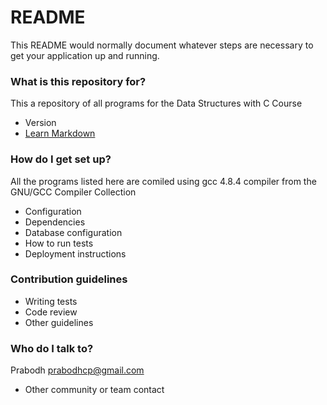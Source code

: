 # README #

This README would normally document whatever steps are necessary to get your application up and running.

### What is this repository for? ###

This a repository of all programs for the Data Structures with C Course
* Version
* [Learn Markdown](https://bitbucket.org/tutorials/markdowndemo)

### How do I get set up? ###

All the programs listed here are comiled using gcc 4.8.4 compiler from the GNU/GCC Compiler Collection
* Configuration
* Dependencies
* Database configuration
* How to run tests
* Deployment instructions

### Contribution guidelines ###

* Writing tests
* Code review
* Other guidelines

### Who do I talk to? ###

Prabodh
prabodhcp@gmail.com
* Other community or team contact